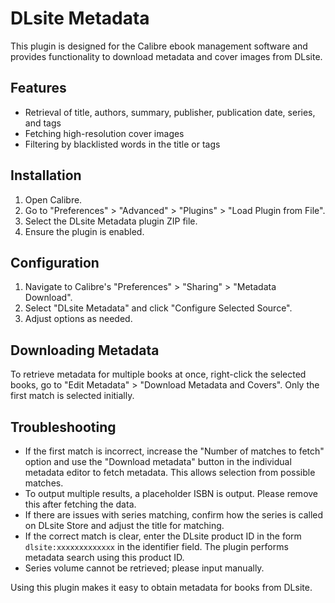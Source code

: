 # DLsite Metadata

This plugin is designed for the Calibre ebook management software and provides functionality to download metadata and cover images from DLsite.

## Features

- Retrieval of title, authors, summary, publisher, publication date, series, and tags
- Fetching high-resolution cover images
- Filtering by blacklisted words in the title or tags

## Installation

1. Open Calibre.
2. Go to "Preferences" > "Advanced" > "Plugins" > "Load Plugin from File".
3. Select the DLsite Metadata plugin ZIP file.
4. Ensure the plugin is enabled.

## Configuration

1. Navigate to Calibre's "Preferences" > "Sharing" > "Metadata Download".
2. Select "DLsite Metadata" and click "Configure Selected Source".
3. Adjust options as needed.

## Downloading Metadata

To retrieve metadata for multiple books at once, right-click the selected books, go to "Edit Metadata" > "Download Metadata and Covers". Only the first match is selected initially.

## Troubleshooting

- If the first match is incorrect, increase the "Number of matches to fetch" option and use the "Download metadata" button in the individual metadata editor to fetch metadata. This allows selection from possible matches.
- To output multiple results, a placeholder ISBN is output. Please remove this after fetching the data.
- If there are issues with series matching, confirm how the series is called on DLsite Store and adjust the title for matching.
- If the correct match is clear, enter the DLsite product ID in the form `dlsite:xxxxxxxxxxxxx` in the identifier field. The plugin performs metadata search using this product ID.
- Series volume cannot be retrieved; please input manually.

Using this plugin makes it easy to obtain metadata for books from DLsite.